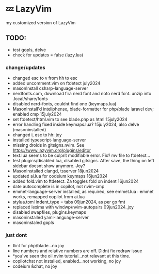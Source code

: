 # 💤 LazyVim

my customized version of LazyVim

## TODO:

- test gopls, delve
- check for updates = false (lazy.lua)

### change/updates

- changed esc to v from hh to esc 
- added uncomment.vim on ftdetect july2024
- masonInstall csharp-language-server
- nerdfonts.com, download fira nerd font and noto nerd font. unzip into .local/share/fonts
- disabled nerd-fonts, couldnt find one (keymaps.lua)
- MasonInstall'd inteliphense, blade-formatter for php/blade laravel dev; enabled cmp 15july2024
- set ftdetect/html.vim to see blade.php as html 15july2024
- error handling fixed inside keymaps.lua? 15july2024, also delve (masoninstalled)
- changed i, esc to hh: joy
- installed typescript-language-server
- missing droids in gitsigns.nvim. See https://www.lazyvim.org/plugins/editor
- text.lua seems to be culprit modifiable error. Fix? mv file to ftdetect...
- test plugins/disabled.lua, disabled gitsigns. After save, the thing on left sidebar doesnt show anymore. Joy?
- MasonInstalled clangd, tsserver 18jun2024
- updated ai.lua for codeium keymaps 16jun2024
- added fold.vim to ftdetect. Za toggles fold on indent 16jun2024
- date autocomplete is in copilot, not nvim-cmp
- emmet-language-server installed, as required, see emmet.lua
    : emmet works, remapped copilot from ai.lua
- stylua.toml indent_type = tabs 09jun2024, as per go fmt
- replaced lexima with windwp/nvim-autopairs 09jun2024..joy
- disabled swapfiles, plugins.keymaps
- masoninstalled yaml-language-server
- masoninstaled gopls

### just dont

- tlint for php/blade...no joy
- line numbers and relative numbers are off. Didnt fix redraw issue
- *you've seen the oil.nvim tutorial...not relevant at this time.
- copilotchat not installed, enabled...not working, no joy
- codeium &chat, no joy

